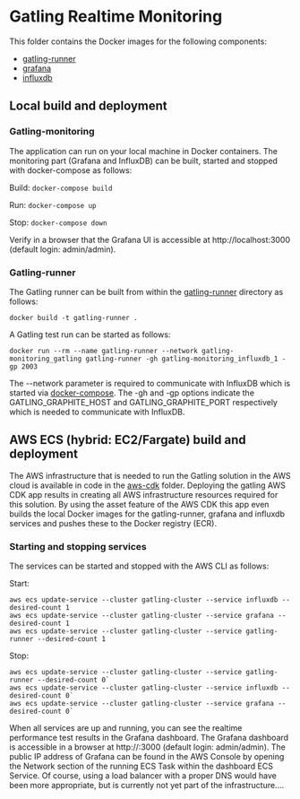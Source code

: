 # Gatling Realtime Monitoring
This folder contains the Docker images for the following components:
- [gatling-runner](./gatling-runner)
- [grafana](./grafana)
- [influxdb](./influxdb)

## Local build and deployment
### Gatling-monitoring
The application can run on your local machine in Docker containers. The monitoring part (Grafana and InfluxDB) 
can be built, started and stopped with docker-compose as follows:

Build:
`docker-compose build`

Run:
`docker-compose up`

Stop:
`docker-compose down`

Verify in a browser that the Grafana UI is accessible at http://localhost:3000 (default login: admin/admin).

### Gatling-runner
The Gatling runner can be built from within the [gatling-runner](./gatling-runner) directory as follows:

`docker build -t gatling-runner .`

A Gatling test run can be started as follows: 

`docker run --rm --name gatling-runner --network gatling-monitoring_gatling gatling-runner -gh gatling-monitoring_influxdb_1 -gp 2003`

The --network parameter is required to communicate with InfluxDB which is started via [docker-compose](./docker-compose.yml).
The -gh and -gp options indicate the GATLING_GRAPHITE_HOST and GATLING_GRAPHITE_PORT respectively which is needed to communicate with InfluxDB.

## AWS ECS (hybrid: EC2/Fargate) build and deployment
The AWS infrastructure that is needed to run the Gatling solution in the AWS cloud is available in code in the [aws-cdk](../aws-cdk) folder.
Deploying the gatling AWS CDK app results in creating all AWS infrastructure resources required for this solution. By using the asset 
feature of the AWS CDK this app even builds the local Docker images for the gatling-runner, grafana and influxdb services and pushes these 
to the Docker registry (ECR).  

### Starting and stopping services
The services can be started and stopped with the AWS CLI as follows: 

Start:
```
aws ecs update-service --cluster gatling-cluster --service influxdb --desired-count 1
aws ecs update-service --cluster gatling-cluster --service grafana --desired-count 1
aws ecs update-service --cluster gatling-cluster --service gatling-runner --desired-count 1
```

Stop:
```
aws ecs update-service --cluster gatling-cluster --service gatling-runner --desired-count 0`
aws ecs update-service --cluster gatling-cluster --service influxdb --desired-count 0`
aws ecs update-service --cluster gatling-cluster --service grafana --desired-count 0`
```

When all services are up and running, you can see the realtime performance test results in the Grafana dashboard.
The Grafana dashboard is accessible in a browser at http://<public-ip>:3000 (default login: admin/admin).
The public IP address of Grafana can be found in the AWS Console by opening the Network section of the running 
ECS Task within the dashboard ECS Service. Of course, using a load balancer with a proper DNS would have been more 
appropriate, but is currently not yet part of the infrastructure....  
